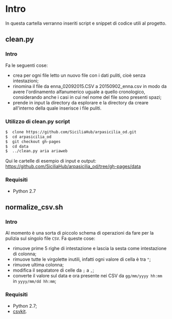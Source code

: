 # Intro
In questa cartella verranno inseriti script e snippet di codice utili al progetto.

## clean.py
### Intro
Fa le seguenti cose:
* crea per ogni file letto un nuovo file con i dati puliti, cioè senza intestazioni;
* rinomina il file da enna_02092015.CSV a 20150902_enna.csv in modo da avere l'ordinamento alfanumerico uguale a quello cronologico, considerando anche i casi in cui nel nome del file sono presenti spazi;
* prende in input la directory da esplorare e la directory da creare all'interno della quale inserisce i file puliti.

### Utilizzo di clean.py script

``` bash
$  clone https://github.com/SiciliaHub/arpasicilia_od.git
$  cd arpasicilia_od
$  git checkout gh-pages
$  cd data
$  ../clean.py aria ariaweb
```
Qui le cartelle di esempio di input e output: https://github.com/SiciliaHub/arpasicilia_od/tree/gh-pages/data

### Requisiti
* Python 2.7

## normalize_csv.sh
### Intro
Al momento è una sorta di piccolo schema di operazioni da fare per la pulizia sul singolo file `CSV`. Fa queste cose:
* rimuove prime 5 righe di intestazione e lascia la sesta come intestazione di colonna;
* rimuove tutte le virgolette inutili, infatti ogni valore di cella è tra `"`;
* rimuove ultima colonna;
* modifica il sepatatore di celle da `;` a `,`;
* converte il valore sul data e ora presente nei CSV da `gg/mm/yyyy hh:mm` in `yyyy/mm/dd hh:mm`;

### Requisiti
* Python 2.7;
* [csvkit](https://csvkit.readthedocs.org/).